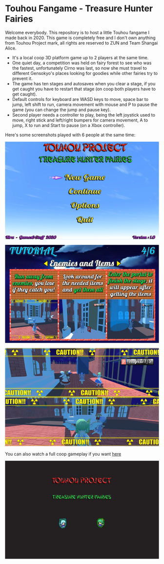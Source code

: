 # Touhou Fangame - Treasure Hunter Fairies
Welcome everybody. This repository is to host a little Touhou fangame I made back in 2020. This game is completely free and I don't own anything from Touhou Project mark, all rights are reserved to ZUN and Team Shangai Alice.
- It's a local coop 3D platform game up to 2 players at the same time. 
- One quiet day, a competition was held on fairy forest to see who was the fastest, unfortunately Cirno was last, so now she must travel to different Gensokyo's places looking for goodies while other fairies try to prevent it. 
- The game has ten stages and autosaves when you clear a stage, if you get caught you have to restart that stage (on coop both players have to get caught).
- Default controls for keyboard are WASD keys to move, space bar to jump, left shift to run, camera movement with mouse and P to pause the game (you can change the jump and pause key).
- Second player needs a controller to play, being the left joystick used to move, right stick and left/right bumpers for camera movement, A to jump, X to run and Start to pause (on a Xbox controller). 

Here's some screenshots played with 6 people at the same time:
<p align="center"> <img src="./images/00_MainMenu.PNG" width="640" height="320"> </p>
<p align="center"> <img src="./images/01_Coop.PNG" width="640" height="320"> </p>
<p align="center"> <img src="./images/02_Gameplay.PNG" width="640" height="320"> </p>

You can also watch a full coop gameplay if you want [here](https://youtu.be/c7Nvh4yX_pg)
<p align="center"> <img src="./images/03_Gameplay.PNG" width="640" height="320"> </p>

